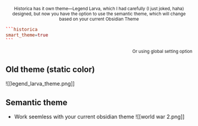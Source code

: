 <div align="center">  
<sub>  
Historica has it own theme—Legend Larva, which I had carefully (I just joked, haha) designed, but now you have the option to use the semantic theme,   
which will change based on your current Obsidian Theme   
</sub>  
</div>  
  
````toml
```historica  
smart_theme=true  
```  
````  
  
<div align="right">  
<sub>Or using global setting option</sub>  
</div>

## Old theme (static color)
![[legend_larva_theme.png]]
## Semantic theme

- Work seemless with your current obsidian theme
![[world war 2.png]]